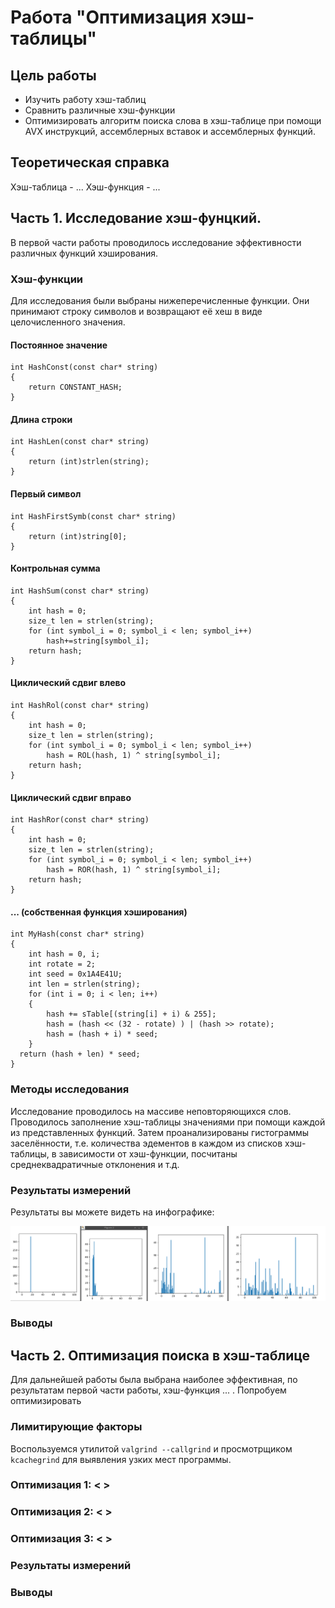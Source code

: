 # Работа "Оптимизация хэш-таблицы"

## Цель работы

- Изучить работу хэш-таблиц
- Сравнить различные хэш-функции
- Оптимизировать алгоритм поиска слова в хэш-таблице при помощи AVX инструкций, ассемблерных вставок и ассемблерных функций.

## Теоретическая справка

Хэш-таблица - ...
Хэш-функция - ...

## Часть 1. Исследование хэш-фунцкий.

В первой части работы проводилось исследование эффективности различных функций хэширования.

### Хэш-функции

Для исследования были выбраны нижеперечисленные функции. Они принимают строку символов и возвращают её хеш в виде целочисленного значения.

#### Постоянное значение

    int HashConst(const char* string)
    {
        return CONSTANT_HASH;
    }

#### Длина строки

    int HashLen(const char* string)
    {
        return (int)strlen(string);
    }

#### Первый символ

    int HashFirstSymb(const char* string)
    {
        return (int)string[0];
    }

#### Контрольная сумма

    int HashSum(const char* string)
    {
        int hash = 0;
        size_t len = strlen(string);
        for (int symbol_i = 0; symbol_i < len; symbol_i++)
            hash+=string[symbol_i];
        return hash;
    }

#### Циклический сдвиг влево

    int HashRol(const char* string)
    {
        int hash = 0;
        size_t len = strlen(string);
        for (int symbol_i = 0; symbol_i < len; symbol_i++)
            hash = ROL(hash, 1) ^ string[symbol_i];
        return hash;
    }

#### Циклический сдвиг вправо

    int HashRor(const char* string)
    {
        int hash = 0;
        size_t len = strlen(string);
        for (int symbol_i = 0; symbol_i < len; symbol_i++)
            hash = ROR(hash, 1) ^ string[symbol_i];
        return hash;
    }

#### ... (собственная функция хэширования)

    int MyHash(const char* string)
    {
        int hash = 0, i;
        int rotate = 2;
        int seed = 0x1A4E41U;
        int len = strlen(string);
        for (int i = 0; i < len; i++)
        {
            hash += sTable[(string[i] + i) & 255];
            hash = (hash << (32 - rotate) ) | (hash >> rotate);
            hash = (hash + i) * seed;
        }
      return (hash + len) * seed;
    }

### Методы исследования

Исследование проводилось на массиве неповторяющихся слов. Проводилось заполнение хэш-таблицы значениями при помощи каждой из представленных функций. Затем проанализированы гистограммы заселённости, т.е. количества эдементов в каждом из списков хэш-таблицы, в зависимости от хэш-функции, посчитаны среднеквадратичные отклонения и т.д.

### Результаты измерений

Результаты вы можете видеть на инфографике:

![graphs1](Pictures/graphs1.png)

### Выводы

## Часть 2. Оптимизация поиска в хэш-таблице

Для дальнейшей работы была выбрана наиболее эффективная, по результатам первой части работы, хэш-функция ... . Попробуем оптимизировать

### Лимитирующие факторы

Воспользуемся утилитой ``valgrind --callgrind`` и просмотрщиком ``kcachegrind`` для выявления узких мест программы.

### Оптимизация 1: < >


### Оптимизация 2: < >


### Оптимизация 3: < >


### Результаты измерений


### Выводы
